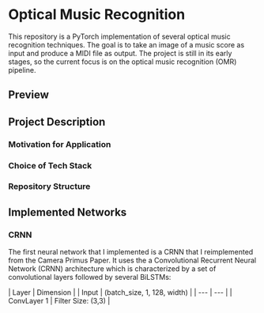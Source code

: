# Optical Music Recognition

This repository is a PyTorch implementation of several optical music recognition techniques. The goal is to take an image of a music score as input and produce a MIDI file as output. The project is still in its early stages, so the current focus is on the optical music recognition (OMR) pipeline.

## Preview 

## Project Description

### Motivation for Application

### Choice of Tech Stack

### Repository Structure

## Implemented Networks
### CRNN
The first neural network that I implemented is a CRNN that I reimplemented from the Camera Primus Paper. It uses the a Convolutional Recurrent Neural Network (CRNN) architecture which is characterized by a set of convolutional layers followed by several BiLSTMs:

| Layer | Dimension |
| Input | (batch_size, 1, 128, width) |
| --- | --- |
| ConvLayer 1 | Filter Size: (3,3) |


